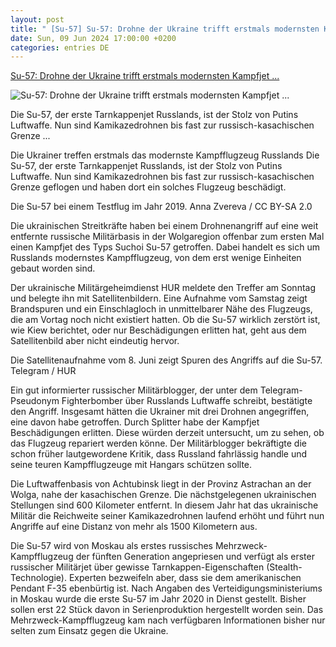 ```yaml
---
layout: post
title: " [Su-57] Su-57: Drohne der Ukraine trifft erstmals modernsten Kampfjet ..."
date: Sun, 09 Jun 2024 17:00:00 +0200
categories: entries DE
---
```

[Su-57: Drohne der Ukraine trifft erstmals modernsten Kampfjet ...](https://www.nzz.ch/international/su-57-drohne-der-ukraine-trifft-erstmals-modernsten-kampfjet-russlands-ld.1834251)

![Su-57: Drohne der Ukraine trifft erstmals modernsten Kampfjet ...](https://img.nzz.ch/2024/06/09/22b79983-d40a-4289-9107-b13ee85ac67d.jpeg?crop=1200,675,x0,y36&quality=75&auto=webp?width=1200&height=675&fit=bound&quality=75&auto=webp&wmark=nzz)

Die Su-57, der erste Tarnkappenjet Russlands, ist der Stolz von Putins Luftwaffe. Nun sind Kamikazedrohnen bis fast zur russisch-kasachischen Grenze ...

Die Ukrainer treffen erstmals das modernste Kampfflugzeug Russlands Die Su-57, der erste Tarnkappenjet Russlands, ist der Stolz von Putins Luftwaffe. Nun sind Kamikazedrohnen bis fast zur russisch-kasachischen Grenze geflogen und haben dort ein solches Flugzeug beschädigt.

Die Su-57 bei einem Testflug im Jahr 2019. Anna Zvereva / CC BY-SA 2.0

Die ukrainischen Streitkräfte haben bei einem Drohnenangriff auf eine weit entfernte russische Militärbasis in der Wolgaregion offenbar zum ersten Mal einen Kampfjet des Typs Suchoi Su-57 getroffen. Dabei handelt es sich um Russlands modernstes Kampfflugzeug, von dem erst wenige Einheiten gebaut worden sind.

Der ukrainische Militärgeheimdienst HUR meldete den Treffer am Sonntag und belegte ihn mit Satellitenbildern. Eine Aufnahme vom Samstag zeigt Brandspuren und ein Einschlagloch in unmittelbarer Nähe des Flugzeugs, die am Vortag noch nicht existiert hatten. Ob die Su-57 wirklich zerstört ist, wie Kiew berichtet, oder nur Beschädigungen erlitten hat, geht aus dem Satellitenbild aber nicht eindeutig hervor.

Die Satellitenaufnahme vom 8. Juni zeigt Spuren des Angriffs auf die Su-57. Telegram / HUR

Ein gut informierter russischer Militärblogger, der unter dem Telegram-Pseudonym Fighterbomber über Russlands Luftwaffe schreibt, bestätigte den Angriff. Insgesamt hätten die Ukrainer mit drei Drohnen angegriffen, eine davon habe getroffen. Durch Splitter habe der Kampfjet Beschädigungen erlitten. Diese würden derzeit untersucht, um zu sehen, ob das Flugzeug repariert werden könne. Der Militärblogger bekräftigte die schon früher lautgewordene Kritik, dass Russland fahrlässig handle und seine teuren Kampfflugzeuge mit Hangars schützen sollte.

Die Luftwaffenbasis von Achtubinsk liegt in der Provinz Astrachan an der Wolga, nahe der kasachischen Grenze. Die nächstgelegenen ukrainischen Stellungen sind 600 Kilometer entfernt. In diesem Jahr hat das ukrainische Militär die Reichweite seiner Kamikazedrohnen laufend erhöht und führt nun Angriffe auf eine Distanz von mehr als 1500 Kilometern aus.

Die Su-57 wird von Moskau als erstes russisches Mehrzweck-Kampfflugzeug der fünften Generation angepriesen und verfügt als erster russischer Militärjet über gewisse Tarnkappen-Eigenschaften (Stealth-Technologie). Experten bezweifeln aber, dass sie dem amerikanischen Pendant F-35 ebenbürtig ist. Nach Angaben des Verteidigungsministeriums in Moskau wurde die erste Su-57 im Jahr 2020 in Dienst gestellt. Bisher sollen erst 22 Stück davon in Serienproduktion hergestellt worden sein. Das Mehrzweck-Kampfflugzeug kam nach verfügbaren Informationen bisher nur selten zum Einsatz gegen die Ukraine.

